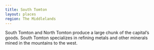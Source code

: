 ```yaml
---
title: South Tomton
layout: places
region: The Middlelands
---
```

South Tomton and North Tomton produce a large chunk of the capital’s goods. South Tomton specializes in refining metals and other minerals mined in the mountains to the west.
